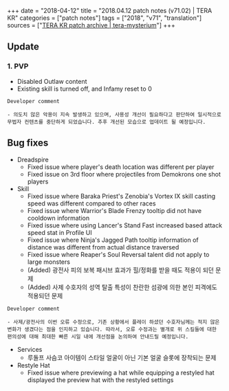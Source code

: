 +++
date = "2018-04-12"
title = "2018.04.12 patch notes (v71.02) | TERA KR"
categories = ["patch notes"]
tags = ["2018", "v71", "translation"]
sources = ["[TERA KR patch archive | tera-mysterium](/ko/patch/2018/v71-02)"]
+++

## Update

### **1.** PVP
- Disabled Outlaw content
- Existing skill is turned off, and Infamy reset to 0

```
Developer comment

- 의도치 않은 악용이 지속 발생하고 있으며, 사용성 개선이 필요하다고 판단하여 일시적으로 무법자 컨텐츠를 중단하게 되었습니다. 추후 개선된 모습으로 업데이트 될 예정입니다.
```

## Bug fixes

- Dreadspire
  - Fixed issue where player's death location was different per player
  - Fixed issue on 3rd floor where projectiles from Demokrons one shot players
- Skill
  - Fixed issue where Baraka Priest's Zenobia's Vortex IX skill casting speed was different compared to other races
  - Fixed issue where Warrior's Blade Frenzy tooltip did not have cooldown information
  - Fixed issue where using Lancer's Stand Fast increased based attack speed stat in Profile UI
  - Fixed issue where Ninja's Jagged Path tooltip information of distance was different from actual distance traversed
  - Fixed issue where Reaper's Soul Reversal  talent did not apply to large monsters
  - (Added) 광전사 피의 보복 패시브 효과가 힐/정화를 받을 때도 적용이 되던 문제 
  - (Added) 사제 수호자의 성역 탈출 특성이 찬란한 섬광에 의한 본인 피격에도 적용되던 문제

```
Developer comment

- 사제/광전사의 이번 오류 수정으로, 기존 상황에서 플레이 하셨던 수호자님께는 적지 않은 변화가 생겼다는 점을 인지하고 있습니다. 따라서, 오류 수정과는 별개로 위 스킬들에 대한 편의성에 대해 최대한 빠른 시일 내에 개선점을 논의하여 안내드릴 예정입니다.
```

- Services
  - 루돌프 사슴코 아이템이 스타일 얼굴이 아닌 기본 얼굴 슬롯에 장착되는 문제
- Restyle Hat
  - Fixed issue where previewing a hat while equipping a restyled hat displayed the preview hat with the restyled settings

